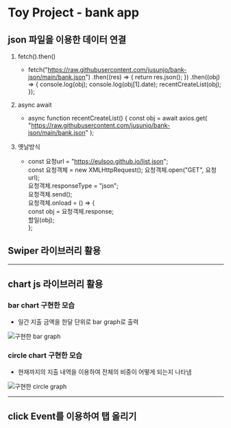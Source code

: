 # Toy Project - bank app

## json 파일을 이용한 데이터 연결

1. fetch().then()
   - fetch("https://raw.githubusercontent.com/jusunjo/bank-json/main/bank.json")
     .then((res) => {
     return res.json();
     })
     .then((obj) => {
     console.log(obj);
     console.log(obj[1].date);
     recentCreateList(obj);
     });
1. async await

   - async function recentCreateList() {
     const obj = await axios.get(
     "https://raw.githubusercontent.com/jusunjo/bank-json/main/bank.json"
     );

1. 옛날방식
   - const 요청url = "https://eulsoo.github.io/list.json";  
     const 요청객체 = new XMLHttpRequest();
     요청객체.open("GET", 요청url);  
     요청객체.responseType = "json";  
     요청객체.send();  
     요청객체.onload = () => {  
     const obj = 요청객체.response;  
     할일(obj);  
     };

## Swiper 라이브러리 활용

---

## chart js 라이브러리 활용

### bar chart 구현한 모습

- 일간 지출 금액을 한달 단위로 bar graph로 출력

![구현한 bar graph](https://raw.githubusercontent.com/youahleum/Toy-Project/master/image/chart1.jpg?token=GHSAT0AAAAAABTSKQMAARBLRVR6XU7NZKUKYT2J4CQ)

### circle chart 구현한 모습

- 현재까지의 지출 내역을 이용하여 전체의 비중이 어떻게 되는지 나타냄

![구현한 circle graph](https://raw.githubusercontent.com/youahleum/Toy-Project/master/image/chart2.jpg?token=GHSAT0AAAAAABTSKQMB7XKN2PGSGILENFJIYT2J3QA)

---

## click Event를 이용하여 탭 올리기
